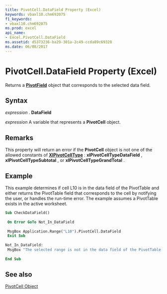 ```yaml
---
title: PivotCell.DataField Property (Excel)
keywords: vbaxl10.chm692075
f1_keywords:
- vbaxl10.chm692075
ms.prod: excel
api_name:
- Excel.PivotCell.DataField
ms.assetid: d5373236-ba29-301a-2c49-ccda89c69328
ms.date: 06/08/2017
---
```



# PivotCell.DataField Property (Excel)

Returns a  **[PivotField](Excel.PivotField.md)** object that corresponds to the selected data field.


## Syntax

 _expression_ . **DataField**

 _expression_ A variable that represents a **PivotCell** object.


## Remarks

This property will return an error if the  **PivotCell** object is not one of the allowed constants of **[XlPivotCellType](Excel.XlPivotCellType.md)** : **xlPivotCellTypeDataField** , **xlPivotCellTypeSubtotal** , or **xlPivotCellTypeGrandTotal** .


## Example

This example determines if cell L10 is in the data field of the PivotTable and either returns the PivotTable field that corresponds to the cell by notifying the user, or handles the run-time error. The example assumes a PivotTable exists in the active worksheet.


```vb
Sub CheckDataField() 
 
 On Error GoTo Not_In_DataField 
 
 MsgBox Application.Range("L10").PivotCell.DataField 
 Exit Sub 
 
Not_In_DataField: 
 MsgBox "The selected range is not in the data field of the PivotTable." 
 
End Sub
```


## See also


[PivotCell Object](Excel.PivotCell.md)

